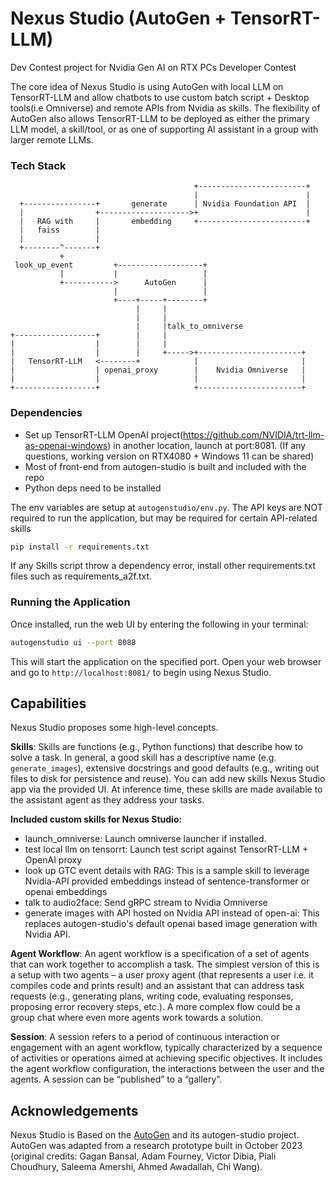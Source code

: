 # Nexus Studio (AutoGen + TensorRT-LLM)
Dev Contest project for Nvidia Gen AI on RTX PCs Developer Contest

The core idea of Nexus Studio is using AutoGen with local LLM on TensorRT-LLM and allow chatbots to use custom batch script + Desktop tools(i.e Omniverse) and remote APIs from Nvidia as skills. The flexibility of AutoGen also allows TensorRT-LLM to be deployed as either the primary LLM model, a skill/tool, or as one of supporting AI assistant in a group with larger remote LLMs.

### Tech Stack
```ascii
                                         +------------------------+
                                         |                        |
  +----------------+       generate      | Nvidia Foundation API  |
  |                +-------------------->+                        |
  |   RAG with     |       embedding     +------------------------+
  |   faiss        |
  |                |
  +--------^-------+
           +
 look_up_event         +-------------------+
           |           |                   |
           +----------->      AutoGen      |
                       |                   |
                       +----+-----+--------+
                            |     |
                            |     |
                            |     |talk_to_omniverse
+------------------+        |     |
|                  |        |     |
|                  |        |     +----->+-----------------------+
|   TensorRT-LLM   <--------+            |                       |
|                  | openai_proxy        |    Nvidia Omniverse   |
|                  |                     |                       |
+------------------+                     +-----------------------+
```

### Dependencies
- Set up TensorRT-LLM OpenAI project(https://github.com/NVIDIA/trt-llm-as-openai-windows) in another location, launch at port:8081. (If any questions, working version on RTX4080 + Windows 11 can be shared)
- Most of front-end from autogen-studio is built and included with the repo
- Python deps need to be installed

The env variables are setup at `autogenstudio/env.py`. The API keys are NOT required to run the application, but may be required for certain API-related skills

```bash
pip install -r requirements.txt
```
If any Skills script throw a dependency error, install other requirements.txt files such as requirements_a2f.txt.

### Running the Application

Once installed, run the web UI by entering the following in your terminal:

```bash
autogenstudio ui --port 8088
```

This will start the application on the specified port. Open your web browser and go to `http://localhost:8081/` to begin using Nexus Studio.

## Capabilities

Nexus Studio proposes some high-level concepts.

**Skills**: Skills are functions (e.g., Python functions) that describe how to solve a task. In general, a good skill has a descriptive name (e.g. `generate_images`), extensive docstrings and good defaults (e.g., writing out files to disk for persistence and reuse). You can add new skills Nexus Studio app via the provided UI. At inference time, these skills are made available to the assistant agent as they address your tasks.

**Included custom skills for Nexus Studio:** 
- launch_omniverse: Launch omniverse launcher if installed.
- test local llm on tensorrt: Launch test script against TensorRT-LLM + OpenAI proxy
- look up GTC event details with RAG: This is a sample skill to leverage Nvidia-API provided embeddings instead of sentence-transformer or openai embeddings
- talk to audio2face: Send gRPC stream to Nvidia Omniverse
- generate images with API hosted on Nvidia API instead of open-ai: This replaces autogen-studio's default openai based image generation with Nvidia API.


**Agent Workflow**: An agent workflow is a specification of a set of agents that can work together to accomplish a task. The simplest version of this is a setup with two agents – a user proxy agent (that represents a user i.e. it compiles code and prints result) and an assistant that can address task requests (e.g., generating plans, writing code, evaluating responses, proposing error recovery steps, etc.). A more complex flow could be a group chat where even more agents work towards a solution.

**Session**: A session refers to a period of continuous interaction or engagement with an agent workflow, typically characterized by a sequence of activities or operations aimed at achieving specific objectives. It includes the agent workflow configuration, the interactions between the user and the agents. A session can be “published” to a “gallery”.

## Acknowledgements

Nexus Studio is Based on the [AutoGen](https://microsoft.github.io/autogen) and its autogen-studio project. AutoGen was adapted from a research prototype built in October 2023 (original credits: Gagan Bansal, Adam Fourney, Victor Dibia, Piali Choudhury, Saleema Amershi, Ahmed Awadallah, Chi Wang).
